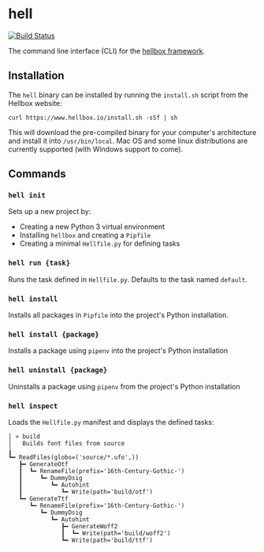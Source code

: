 # hell

[![Build Status](https://travis-ci.org/hellboxpy/hell.svg?branch=master)](https://travis-ci.org/hellboxpy/hell)

The command line interface (CLI) for the [hellbox framework](https://github.com/hellboxpy/hellbox).

## Installation

The `hell` binary can be installed by running the `install.sh` script from the Hellbox website:

```shell
curl https://www.hellbox.io/install.sh -sSf | sh
```

This will download the pre-compiled binary for your computer's architecture and install it into `/usr/bin/local`. Mac OS and some linux distributions are currently supported (with Windows support to come).

## Commands

### `hell init`

Sets up a new project by:

* Creating a new Python 3 virtual environment
* Installing `hellbox` and creating a `Pipfile`
* Creating a minimal `Hellfile.py` for defining tasks

### `hell run {task}`

Runs the task defined in `Hellfile.py`. Defaults to the task named `default`.

### `hell install`

Installs all packages in `Pipfile` into the project's Python installation.

### `hell install {package}`

Installs a package using `pipenv` into the project's Python installation

### `hell uninstall {package}`

Uninstalls a package using `pipenv` from the project's Python installation

### `hell inspect`

Loads the `Hellfile.py` manifest and displays the defined tasks:

```
│ » build
│   Builds font files from source
╽
┗━ ReadFiles(globs=('source/*.ufo',))
   ┣━ GenerateOtf
   ┃  ┗━ RenameFile(prefix='16th-Century-Gothic-')
   ┃     ┗━ DummyDsig
   ┃        ┗━ Autohint
   ┃           ┗━ Write(path='build/otf')
   ┗━ GenerateTtf
      ┗━ RenameFile(prefix='16th-Century-Gothic-')
         ┗━ DummyDsig
            ┗━ Autohint
               ┣━ GenerateWoff2
               ┃  ┗━ Write(path='build/woff2')
               ┗━ Write(path='build/ttf')
```
